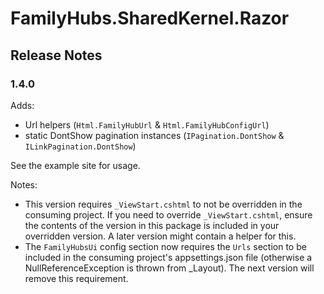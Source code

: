 # FamilyHubs.SharedKernel.Razor

## Release Notes

### 1.4.0

Adds:
* Url helpers (`Html.FamilyHubUrl` & `Html.FamilyHubConfigUrl`)
* static DontShow pagination instances (`IPagination.DontShow` & `ILinkPagination.DontShow`)

See the example site for usage.

Notes:
* This version requires `_ViewStart.cshtml` to not be overridden in the consuming project.
If you need to override `_ViewStart.cshtml`, ensure the contents of the version in this package is included in your overridden version. A later version might contain a helper for this.
* The `FamilyHubsUi` config section now requires the `Urls` section to be included in the consuming project's appsettings.json file (otherwise a NullReferenceException is thrown from _Layout).
The next version will remove this requirement.
